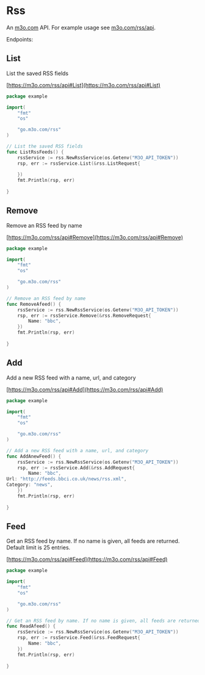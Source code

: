# Rss

An [m3o.com](https://m3o.com) API. For example usage see [m3o.com/rss/api](https://m3o.com/rss/api).

Endpoints:

## List

List the saved RSS fields


[https://m3o.com/rss/api#List](https://m3o.com/rss/api#List)

```go
package example

import(
	"fmt"
	"os"

	"go.m3o.com/rss"
)

// List the saved RSS fields
func ListRssFeeds() {
	rssService := rss.NewRssService(os.Getenv("M3O_API_TOKEN"))
	rsp, err := rssService.List(&rss.ListRequest{
		
	})
	fmt.Println(rsp, err)
	
}
```
## Remove

Remove an RSS feed by name


[https://m3o.com/rss/api#Remove](https://m3o.com/rss/api#Remove)

```go
package example

import(
	"fmt"
	"os"

	"go.m3o.com/rss"
)

// Remove an RSS feed by name
func RemoveAfeed() {
	rssService := rss.NewRssService(os.Getenv("M3O_API_TOKEN"))
	rsp, err := rssService.Remove(&rss.RemoveRequest{
		Name: "bbc",
	})
	fmt.Println(rsp, err)
	
}
```
## Add

Add a new RSS feed with a name, url, and category


[https://m3o.com/rss/api#Add](https://m3o.com/rss/api#Add)

```go
package example

import(
	"fmt"
	"os"

	"go.m3o.com/rss"
)

// Add a new RSS feed with a name, url, and category
func AddAnewFeed() {
	rssService := rss.NewRssService(os.Getenv("M3O_API_TOKEN"))
	rsp, err := rssService.Add(&rss.AddRequest{
		Name: "bbc",
Url: "http://feeds.bbci.co.uk/news/rss.xml",
Category: "news",
	})
	fmt.Println(rsp, err)
	
}
```
## Feed

Get an RSS feed by name. If no name is given, all feeds are returned. Default limit is 25 entries.


[https://m3o.com/rss/api#Feed](https://m3o.com/rss/api#Feed)

```go
package example

import(
	"fmt"
	"os"

	"go.m3o.com/rss"
)

// Get an RSS feed by name. If no name is given, all feeds are returned. Default limit is 25 entries.
func ReadAfeed() {
	rssService := rss.NewRssService(os.Getenv("M3O_API_TOKEN"))
	rsp, err := rssService.Feed(&rss.FeedRequest{
		Name: "bbc",
	})
	fmt.Println(rsp, err)
	
}
```

